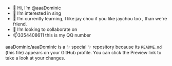 - 👋 Hi, I’m @aaaDominic
- 👀 I’m interested in sing
- 🌱 I’m currently learning, I like jay chou if you like jaychou too , than we're friend.
- 💞️ I’m looking to collaborate on 
- 📫3354408611 this is my QQ number

aaaDominic/aaaDominic is a ✨ special ✨ repository because its `README.md` (this file) appears on your GitHub profile.
You can click the Preview link to take a look at your changes.

